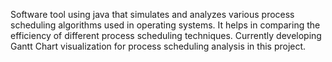 Software tool using java that simulates and analyzes various process scheduling algorithms used in operating systems.
It helps in comparing the efficiency of different process scheduling techniques.
Currently developing Gantt Chart visualization for process scheduling analysis in this project.

